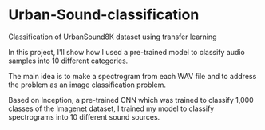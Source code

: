 # Urban-Sound-classification
Classification of UrbanSound8K dataset using transfer learning

In this project, I'll show how I used a pre-trained model to classify audio samples into 10 different categories.

The main idea is to make a spectrogram from each WAV file and to address the problem as an image classification problem.

Based on Inception, a pre-trained CNN which was trained to classify 1,000 classes of the Imagenet dataset, I trained my model to classify spectrograms into 10 different sound sources.
